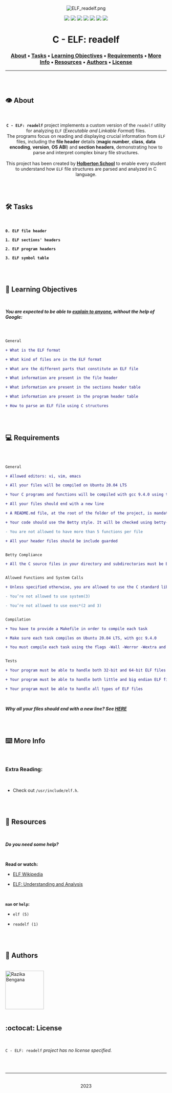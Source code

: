 <div align="center">
<br>

![ELF_readelf.png](README-image/elf_readelf.png)

</div>



<p align="center">
<img src="https://img.shields.io/badge/-C-yellow">
<img src="https://img.shields.io/badge/-Linux-lightgrey">
<img src="https://img.shields.io/badge/-WSL-brown">
<img src="https://img.shields.io/badge/-Ubuntu%2020.04.4%20LTS-orange">
<img src="https://img.shields.io/badge/-JetBrains-blue">
<img src="https://img.shields.io/badge/-Holberton%20School-red">
<img src="https://img.shields.io/badge/License-not%20specified-brightgreen">
</p>


<h1 align="center"> C - ELF: readelf </h1>


<h3 align="center">
<a href="https://github.com/RazikaBengana/holbertonschool-system_linux/tree/main/readelf#eye-about">About</a> •
<a href="https://github.com/RazikaBengana/holbertonschool-system_linux/tree/main/readelf#hammer_and_wrench-tasks">Tasks</a> •
<a href="https://github.com/RazikaBengana/holbertonschool-system_linux/tree/main/readelf#memo-learning-objectives">Learning Objectives</a> •
<a href="https://github.com/RazikaBengana/holbertonschool-system_linux/tree/main/readelf#computer-requirements">Requirements</a> •
<a href="https://github.com/RazikaBengana/holbertonschool-system_linux/tree/main/readelf#keyboard-more-info">More Info</a> •
<a href="https://github.com/RazikaBengana/holbertonschool-system_linux/tree/main/readelf#mag_right-resources">Resources</a> •
<a href="https://github.com/RazikaBengana/holbertonschool-system_linux/tree/main/readelf#bust_in_silhouette-authors">Authors</a> •
<a href="https://github.com/RazikaBengana/holbertonschool-system_linux/tree/main/readelf#octocat-license">License</a>
</h3>

---

<!-- ------------------------------------------------------------------------------------------------- -->

<br>
<br>

## :eye: About

<br>

<div align="center">

**`C - ELF: readelf`** project implements a custom version of the `readelf` utility for analyzing `ELF` (_Executable and Linkable Format_) files.
<br>
The programs focus on reading and displaying crucial information from `ELF` files, including the **file header** details (**magic number**, **class**, **data encoding**, **version**, **OS ABI**) and **section headers**, demonstrating how to parse and interpret complex binary file structures.
<br>
<br>
This project has been created by **[Holberton School](https://www.holbertonschool.com/about-holberton)** to enable every student to understand how `ELF` file structures are parsed and analyzed in C language.

</div>

<br>
<br>

<!-- ------------------------------------------------------------------------------------------------- -->

## :hammer_and_wrench: Tasks

<br>

**`0. ELF file header`**

**`1. ELF sections' headers`**

**`2. ELF program headers`**

**`3. ELF symbol table`**

<br>
<br>

<!-- ------------------------------------------------------------------------------------------------- -->

## :memo: Learning Objectives

<br>

**_You are expected to be able to [explain to anyone](https://fs.blog/feynman-learning-technique/), without the help of Google:_**

<br>

```diff

General

+ What is the ELF format

+ What kind of files are in the ELF format

+ What are the different parts that constitute an ELF file

+ What information are present in the file header

+ What information are present in the sections header table

+ What information are present in the program header table

+ How to parse an ELF file using C structures

```

<br>
<br>

<!-- ------------------------------------------------------------------------------------------------- -->

## :computer: Requirements

<br>

```diff

General

+ Allowed editors: vi, vim, emacs

+ All your files will be compiled on Ubuntu 20.04 LTS

+ Your C programs and functions will be compiled with gcc 9.4.0 using the flags -Wall -Werror -Wextra and -pedantic

+ All your files should end with a new line

+ A README.md file, at the root of the folder of the project, is mandatory

+ Your code should use the Betty style. It will be checked using betty-style.pl and betty-doc.pl

- You are not allowed to have more than 5 functions per file

+ All your header files should be include guarded


Betty Compliance

+ All the C source files in your directory and subdirectories must be Betty-compliant


Allowed Functions and System Calls

+ Unless specified otherwise, you are allowed to use the C standard library

- You’re not allowed to use system(3)

- You’re not allowed to use exec*(2 and 3)


Compilation

+ You have to provide a Makefile in order to compile each task

+ Make sure each task compiles on Ubuntu 20.04 LTS, with gcc 9.4.0

+ You must compile each task using the flags -Wall -Werror -Wextra and -pedantic


Tests

+ Your program must be able to handle both 32-bit and 64-bit ELF files

+ Your program must be able to handle both little and big endian ELF files

+ Your program must be able to handle all types of ELF files

```

<br>

**_Why all your files should end with a new line? See [HERE](https://unix.stackexchange.com/questions/18743/whats-the-point-in-adding-a-new-line-to-the-end-of-a-file/18789)_**

<br>
<br>

<!-- ------------------------------------------------------------------------------------------------- -->

## :keyboard: More Info

<br>

### Extra Reading:

<br>

- Check out `/usr/include/elf.h`.

<br>
<br>

<!-- ------------------------------------------------------------------------------------------------- -->

## :mag_right: Resources

<br>

**_Do you need some help?_**

<br>

**Read or watch:**

* [ELF Wikipedia](https://en.wikipedia.org/wiki/Executable_and_Linkable_Format)

* [ELF: Understanding and Analysis](https://linux-audit.com/elf-binaries-on-linux-understanding-and-analysis/)

<br>

**`man` or `help`:**

* `elf (5)`

* `readelf (1)`

<br>
<br>

<!-- ------------------------------------------------------------------------------------------------- -->

## :bust_in_silhouette: Authors

<br>

<img src="https://img.shields.io/badge/Razika%20Bengana-darkblue" alt="Razika Bengana" width="120">

<br>
<br>

<!-- ------------------------------------------------------------------------------------------------- -->

## :octocat: License

<br>

```C - ELF: readelf``` _project has no license specified._

<br>
<br>

---

<p align="center"><br>2023</p>